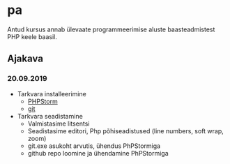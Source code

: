 # pa
Antud kursus annab ülevaate programmeerimise aluste baasteadmistest PHP keele baasil.
## Ajakava
### 20.09.2019
* Tarkvara installeerimine
    * [PHPStorm](https://www.jetbrains.com/phpstorm/)
    * [git](https://git-scm.com/download)
* Tarkvara seadistamine
    * Valmistasime litsentsi
    * Seadistasime editori, Php põhiseadistused (line numbers, soft wrap, zoom)
    * git.exe asukoht arvutis, ühendus PhPStormiga
    * github repo loomine ja ühendamine PhPStormiga